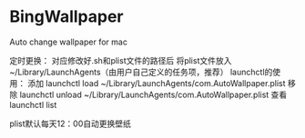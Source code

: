 # BingWallpaper
Auto change wallpaper for mac

定时更换：
对应修改好.sh和plist文件的路径后
将plist文件放入~/Library/LaunchAgents（由用户自己定义的任务项，推荐）
launchctl的使用：
添加 launchctl load ~/Library/LaunchAgents/com.AutoWallpaper.plist
移除 launchctl unload ~/Library/LaunchAgents/com.AutoWallpaper.plist
查看 launchctl list

plist默认每天12：00自动更换壁纸
